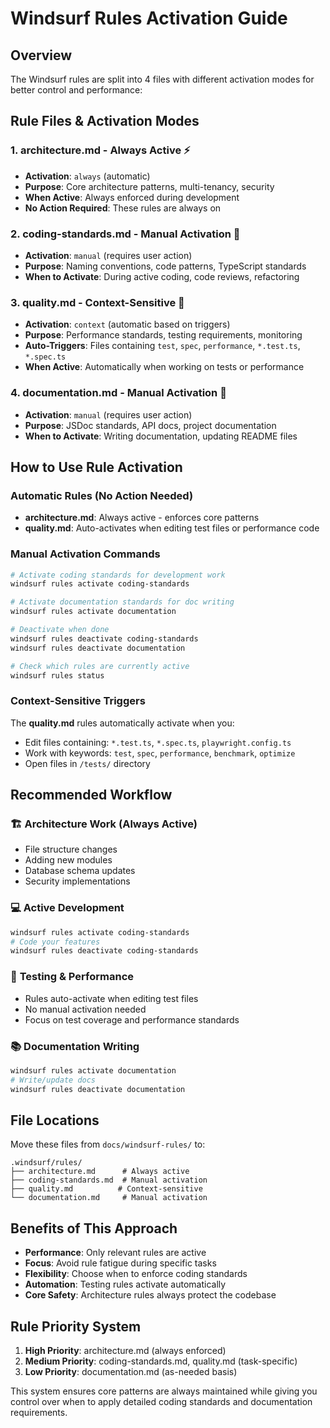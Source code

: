 # Windsurf Rules Activation Guide

## Overview

The Windsurf rules are split into 4 files with different activation modes for better control and performance:

## Rule Files & Activation Modes

### 1. **architecture.md** - Always Active ⚡
- **Activation**: `always` (automatic)
- **Purpose**: Core architecture patterns, multi-tenancy, security
- **When Active**: Always enforced during development
- **No Action Required**: These rules are always on

### 2. **coding-standards.md** - Manual Activation 🔧
- **Activation**: `manual` (requires user action)
- **Purpose**: Naming conventions, code patterns, TypeScript standards
- **When to Activate**: During active coding, code reviews, refactoring

### 3. **quality.md** - Context-Sensitive 🎯
- **Activation**: `context` (automatic based on triggers)
- **Purpose**: Performance standards, testing requirements, monitoring
- **Auto-Triggers**: Files containing `test`, `spec`, `performance`, `*.test.ts`, `*.spec.ts`
- **When Active**: Automatically when working on tests or performance

### 4. **documentation.md** - Manual Activation 📝
- **Activation**: `manual` (requires user action)
- **Purpose**: JSDoc standards, API docs, project documentation
- **When to Activate**: Writing documentation, updating README files

## How to Use Rule Activation

### Automatic Rules (No Action Needed)
- **architecture.md**: Always active - enforces core patterns
- **quality.md**: Auto-activates when editing test files or performance code

### Manual Activation Commands
```bash
# Activate coding standards for development work
windsurf rules activate coding-standards

# Activate documentation standards for doc writing
windsurf rules activate documentation

# Deactivate when done
windsurf rules deactivate coding-standards
windsurf rules deactivate documentation

# Check which rules are currently active
windsurf rules status
```

### Context-Sensitive Triggers
The **quality.md** rules automatically activate when you:
- Edit files containing: `*.test.ts`, `*.spec.ts`, `playwright.config.ts`
- Work with keywords: `test`, `spec`, `performance`, `benchmark`, `optimize`
- Open files in `/tests/` directory

## Recommended Workflow

### 🏗️ **Architecture Work** (Always Active)
- File structure changes
- Adding new modules
- Database schema updates
- Security implementations

### 💻 **Active Development** 
```bash
windsurf rules activate coding-standards
# Code your features
windsurf rules deactivate coding-standards
```

### 🧪 **Testing & Performance**
- Rules auto-activate when editing test files
- No manual activation needed
- Focus on test coverage and performance standards

### 📚 **Documentation Writing**
```bash
windsurf rules activate documentation
# Write/update docs
windsurf rules deactivate documentation
```

## File Locations

Move these files from `docs/windsurf-rules/` to:
```
.windsurf/rules/
├── architecture.md      # Always active
├── coding-standards.md  # Manual activation
├── quality.md          # Context-sensitive
└── documentation.md     # Manual activation
```

## Benefits of This Approach

- **Performance**: Only relevant rules are active
- **Focus**: Avoid rule fatigue during specific tasks
- **Flexibility**: Choose when to enforce coding standards
- **Automation**: Testing rules activate automatically
- **Core Safety**: Architecture rules always protect the codebase

## Rule Priority System

1. **High Priority**: architecture.md (always enforced)
2. **Medium Priority**: coding-standards.md, quality.md (task-specific)
3. **Low Priority**: documentation.md (as-needed basis)

This system ensures core patterns are always maintained while giving you control over when to apply detailed coding standards and documentation requirements.
